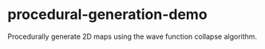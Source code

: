 # procedural-generation-demo
Procedurally generate 2D maps using the wave function collapse algorithm.
